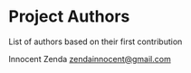 # Project Authors

List of authors based on their first contribution

Innocent Zenda <zendainnocent@gmail.com>
